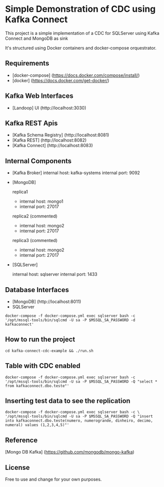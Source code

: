 # Simple Demonstration of CDC using Kafka Connect

This project is a simple implementation of a CDC for SQLServer using Kafka Connect and MongoDB as sink

It's structured using Docker containers and docker-compose orquestrator.

## Requirements
- [docker-compose] (https://docs.docker.com/compose/install/)
- [docker] (https://docs.docker.com/get-docker/)

## Kafka Web Interfaces
- [Landoop] UI (http://localhost:3030)

## Kafka REST Apis
- [Kafka Schema Registry] (http://localhost:8081)
- [Kafka REST] (http://localhost:8082)
- [Kafka Connect] (http://localhost:8083)

## Internal Components
- [Kafka Broker] 
   internal host: kafka-systems
   internal port: 9092

- [MongoDB]
   
  replica1
  * internal host: mongo1
  * internal port: 27017

  replica2 (commented)
  * internal host: mongo2
  * internal port: 27017

  replica3 (commented)
  - internal host: mongo2
  - internal port: 27017

- [SQLServer]

  internal host: sqlserver
  internal port: 1433

## Database Interfaces

- [MongoDB] (http://localhost:8011)
- SQLServer

```
docker-compose -f docker-compose.yml exec sqlserver bash -c '/opt/mssql-tools/bin/sqlcmd -U sa -P $MSSQL_SA_PASSWORD -d kafkaconnect'

```

## How to run the project

```
cd kafka-connect-cdc-example && ./run.sh

```

## Table with CDC enabled
```
docker-compose -f docker-compose.yml exec sqlserver bash -c '/opt/mssql-tools/bin/sqlcmd -U sa -P $MSSQL_SA_PASSWORD -Q "select * from kafkaconnect.dbo.teste"'

```

## Inserting test data to see the replication

```
docker-compose -f docker-compose.yml exec sqlserver bash -c \
'/opt/mssql-tools/bin/sqlcmd -U sa -P $MSSQL_SA_PASSWORD -Q "insert into kafkaconnect.dbo.teste(numero, numerogrande, dinheiro, decimo, numeral) values (1,2,3,4,5)"'

```




## Reference

[Mongo DB Kafka] (https://github.com/mongodb/mongo-kafka)

## License
Free to use and change for your own purposes.
